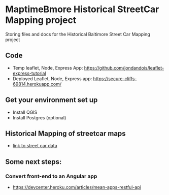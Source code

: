# MaptimeBmore Historical StreetCar Mapping project
Storing files and docs for the Historical Baltimore Street Car Mapping project

## Code
- Temp leaflet, Node, Express App: https://github.com/jondandois/leaflet-express-tutorial
- Deployed Leaflet, Node, Express app: https://secure-cliffs-69814.herokuapp.com/

## Get your environment set up
- Install QGIS
- Install Postgres (optional)

## Historical Mapping of streetcar maps
- [link to street car data](https://jscholarship.library.jhu.edu/handle/1774.2/35300)





## Some next steps:
### Convert front-end to an Angular app
- https://devcenter.heroku.com/articles/mean-apps-restful-api